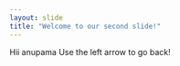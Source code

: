 ```yaml
---
layout: slide
title: "Welcome to our second slide!"
---
```

Hii anupama
Use the left arrow to go back!
